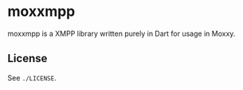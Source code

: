 # moxxmpp

moxxmpp is a XMPP library written purely in Dart for usage in Moxxy.

## License

See `./LICENSE`.
